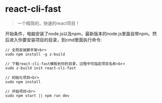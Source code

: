 # react-cli-fast

> 一个精简的，快速的react项目！

开始条件，电脑安装了node.js以及npm，最新版本的node.js里面自带npm。然后进入你要安装项目的目录，到cmd里面执行命令:

```
// 全局安装脚手架<br>
sudo npm install -g z-build

// 下载react-cli-fast模板到你的目录，过程中可指定项目名称<br>
sudo z-build init react-cli-fast

// 初始化项目<br>
sudo npm install

// 开始项目<br>
sudo npm start || npm run dev
```
